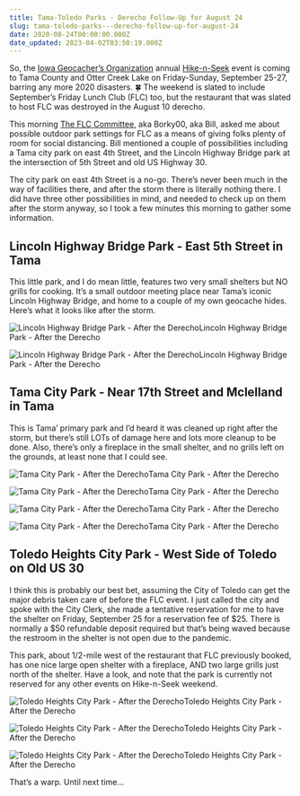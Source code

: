 ```yaml
---
title: Tama-Toledo Parks - Derecho Follow-Up for August 24
slug: tama-toledo-parks---derecho-follow-up-for-august-24
date: 2020-08-24T00:00:00.000Z
date_updated: 2023-04-02T03:50:19.000Z
---
```


So, the [Iowa Geocacher’s Organization](https://iowageocachers.org) annual [Hike-n-Seek](https://coord.info/GC8TJ9F) event is coming to Tama County and Otter Creek Lake on Friday-Sunday, September 25-27, barring any more 2020 disasters. 🍀 The weekend is slated to include September’s Friday Lunch Club (FLC) too, but the restaurant that was slated to host FLC was destroyed in the August 10 derecho.

This morning [The FLC Committee](https://www.geocaching.com/p/default.aspx?guid=77b132a8-363f-4989-97d0-8e44db236ada&amp;wid=caae59c7-5c17-43b9-a980-98d6c1a7d7da&amp;ds=2), aka Borky00, aka Bill, asked me about possible outdoor park settings for FLC as a means of giving folks plenty of room for social distancing. Bill mentioned a couple of possibilities including a Tama city park on east 4th Street, and the Lincoln Highway Bridge park at the intersection of 5th Street and old US Highway 30.

The city park on east 4th Street is a no-go. There’s never been much in the way of facilities there, and after the storm there is literally nothing there. I did have three other possibilities in mind, and needed to check up on them after the storm anyway, so I took a few minutes this morning to gather some information.

## Lincoln Highway Bridge Park - East 5th Street in Tama

This little park, and I do mean little, features two very small shelters but NO grills for cooking. It’s a small outdoor meeting place near Tama’s iconic Lincoln Highway Bridge, and home to a couple of my own geocache hides.  Here’s what it looks like after the storm.

![Lincoln Highway Bridge Park - After the Derecho](https://images-summittdweller.nyc3.digitaloceanspaces.com/2020-Aug-10-Derecho/IMG_0331.png)Lincoln Highway Bridge Park - After the Derecho

![Lincoln Highway Bridge Park - After the Derecho](https://images-summittdweller.nyc3.digitaloceanspaces.com/2020-Aug-10-Derecho/IMG_0330.png)Lincoln Highway Bridge Park - After the Derecho

## Tama City Park - Near 17th Street and Mclelland in Tama

This is Tama’ primary park and I’d heard it was cleaned up right after the storm, but there’s still LOTs of damage here and lots more cleanup to be done. Also, there’s only a fireplace in the small shelter, and no grills left on the grounds, at least none that I could see.

![Tama City Park - After the Derecho](https://images-summittdweller.nyc3.digitaloceanspaces.com/2020-Aug-10-Derecho/IMG_0332.png)Tama City Park - After the Derecho

![Tama City Park - After the Derecho](https://images-summittdweller.nyc3.digitaloceanspaces.com/2020-Aug-10-Derecho/IMG_0333.png)Tama City Park - After the Derecho

![Tama City Park - After the Derecho](https://images-summittdweller.nyc3.digitaloceanspaces.com/2020-Aug-10-Derecho/IMG_0334.png)Tama City Park - After the Derecho

![Tama City Park - After the Derecho](https://images-summittdweller.nyc3.digitaloceanspaces.com/2020-Aug-10-Derecho/IMG_0335.png)Tama City Park - After the Derecho

## Toledo Heights City Park - West Side of Toledo on Old US 30

I think this is probably our best bet, assuming the City of Toledo can get the major debris taken care of before the FLC event. I just called the city and spoke with the City Clerk, she made a tentative reservation for me to have the shelter on Friday, September 25 for a reservation fee of $25. There is normally a $50 refundable deposit required but that’s being waved because the restroom in the shelter is not open due to the pandemic.

This park, about 1/2-mile west of the restaurant that FLC previously booked, has one nice large open shelter with a fireplace, AND two large grills just north of the shelter.  Have a look, and note that the park is currently not reserved for any other events on Hike-n-Seek weekend.

![Toledo Heights City Park - After the Derecho](https://images-summittdweller.nyc3.digitaloceanspaces.com/2020-Aug-10-Derecho/IMG_0327.png)Toledo Heights City Park - After the Derecho

![Toledo Heights City Park - After the Derecho](https://images-summittdweller.nyc3.digitaloceanspaces.com/2020-Aug-10-Derecho/IMG_0328.png)Toledo Heights City Park - After the Derecho

![Toledo Heights City Park - After the Derecho](https://images-summittdweller.nyc3.digitaloceanspaces.com/2020-Aug-10-Derecho/IMG_0329.png)Toledo Heights City Park - After the Derecho

That’s a warp. Until next time…
